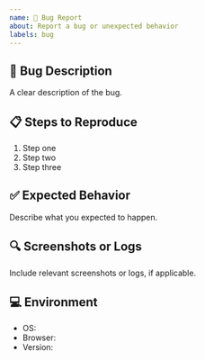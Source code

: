 ```yaml
---
name: 🐛 Bug Report
about: Report a bug or unexpected behavior
labels: bug
---
```


## 🐛 Bug Description
A clear description of the bug.

## 📋 Steps to Reproduce
1. Step one
2. Step two
3. Step three

## ✅ Expected Behavior
Describe what you expected to happen.

## 🔍 Screenshots or Logs
Include relevant screenshots or logs, if applicable.

## 💻 Environment
- OS:
- Browser:
- Version:
